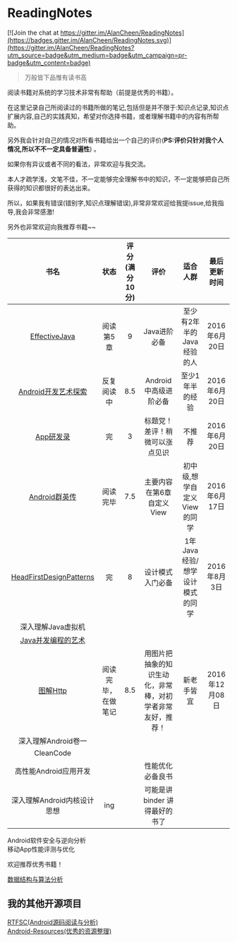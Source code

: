# ReadingNotes

[![Join the chat at https://gitter.im/AlanCheen/ReadingNotes](https://badges.gitter.im/AlanCheen/ReadingNotes.svg)](https://gitter.im/AlanCheen/ReadingNotes?utm_source=badge&utm_medium=badge&utm_campaign=pr-badge&utm_content=badge)


> 万般皆下品惟有读书高

阅读书籍对系统的学习技术非常有帮助（前提是优秀的书籍）。  

在这里记录自己所阅读过的书籍所做的笔记,包括但是并不限于:知识点记录,知识点扩展内容,自己的实践真知，希望对你选择书籍，或者理解书籍中的内容有所帮助。  

另外我会针对自己的情况对所看书籍给出一个自己的评价(**PS:评价只针对我个人情况,所以不不一定具备普遍性**) 。  

如果你有异议或者不同的看法，非常欢迎与我交流。  


本人才疏学浅，文笔不佳，不一定能够完全理解书中的知识，不一定能够把自己所获得的知识都很好的表达出来。  

所以，如果我有错误(错别字,知识点理解错误),非常非常欢迎给我提issue,给我指导,我会非常感激!   

另外也非常欢迎向我推荐书籍~~  

|        书名     | 状态     	    |评分(满分10分)     | 评价  |适合人群|	最后更新时间  |
| :--------------:|:-------------:|:-------------:|:-------------:| :-------------:|:-------------:|
| [EffectiveJava](./EffectiveJava)  |  阅读第5章|  9  |Java进阶必备|至少有2年半的Java经验的人| 2016年6月20日|  
| [Android开发艺术探索](./AndroidArt)  |  反复阅读中|  8.5  |Android中高级进阶必备|至少1年半的经验|2016年6月20日|  
| [App研发录](./App研发录)  |  完 |  3  |标题党！差评！稍微可以涨点见识|不推荐|2016年6月20日|  
| [Android群英传](./AndroidHero)  |  阅读完毕|  7.5  |主要内容在第6章自定义View|初中级,想学自定义View的同学|2016年6月17日|  
|[HeadFirstDesignPatterns](./HeadFirstDesignPatterns)|完|8|设计模式入门必备|1年Java经验/想学设计模式的同学|2016年8月3日|
|深入理解Java虚拟机||||
|[Java并发编程的艺术](./TheArtOfJavaConcurrencyProgramming)||||
|[图解Http](./图解Http)|阅读完毕，在做笔记|8.5|用图片把抽象的知识生动化，非常棒，对初学者非常友好，推荐！|新老手皆宜|2016年12月08日|
|深入理解Android卷一||||
|CleanCode||||
|高性能Android应用开发|||性能优化必备良书|
|深入理解Android内核设计思想|ing||可能是讲 binder 讲得最好的书了|


Android软件安全与逆向分析  
移动App性能评测与优化



欢迎推荐优秀书籍！


[数据结构与算法分析](https://book.douban.com/subject/3351237/)

## 我的其他开源项目

[RTFSC(Android源码阅读与分析)](https://github.com/RTFSC-Android/RTFSC)  
[Android-Resources(优秀的资源整理)](https://github.com/AlanCheen/Android-Resources)    




